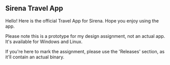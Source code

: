 ## Sirena Travel App
Hello! Here is the official Travel App for Sirena. Hope you enjoy using the app.

Please note this is a prototype for my design assignment, not an actual app.
It's available for Windows and Linux.

If you're here to mark the assignment, please use the 'Releases' section, as it'll contain an actual binary.
